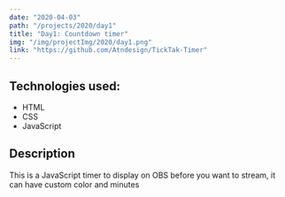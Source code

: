 ```yaml
---
date: "2020-04-03"
path: "/projects/2020/day1"
title: "Day1: Countdown timer"
img: "/img/projectImg/2020/day1.png"
link: "https://github.com/Atndesign/TickTak-Timer"
---
```


## Technologies used:

- HTML
- CSS
- JavaScript

## Description

This is a JavaScript timer to display on OBS before you want to stream, it can have custom color and minutes
